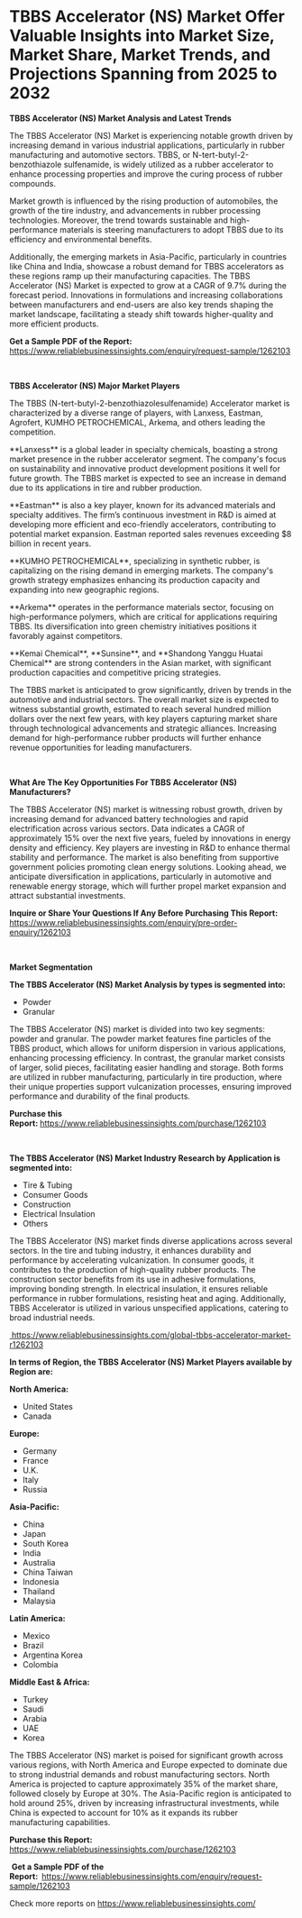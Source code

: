 <p><h1>TBBS Accelerator (NS) Market Offer Valuable Insights into Market Size, Market Share, Market Trends, and Projections Spanning from 2025 to 2032</h1></p><p><strong>TBBS Accelerator (NS) Market Analysis and Latest Trends</strong></p>
<p><p>The TBBS Accelerator (NS) Market is experiencing notable growth driven by increasing demand in various industrial applications, particularly in rubber manufacturing and automotive sectors. TBBS, or N-tert-butyl-2-benzothiazole sulfenamide, is widely utilized as a rubber accelerator to enhance processing properties and improve the curing process of rubber compounds. </p><p>Market growth is influenced by the rising production of automobiles, the growth of the tire industry, and advancements in rubber processing technologies. Moreover, the trend towards sustainable and high-performance materials is steering manufacturers to adopt TBBS due to its efficiency and environmental benefits. </p><p>Additionally, the emerging markets in Asia-Pacific, particularly in countries like China and India, showcase a robust demand for TBBS accelerators as these regions ramp up their manufacturing capacities. The TBBS Accelerator (NS) Market is expected to grow at a CAGR of 9.7% during the forecast period. Innovations in formulations and increasing collaborations between manufacturers and end-users are also key trends shaping the market landscape, facilitating a steady shift towards higher-quality and more efficient products.</p></p>
<p><strong>Get a Sample PDF of the Report:&nbsp;</strong> <a href="https://www.reliablebusinessinsights.com/enquiry/request-sample/1262103?utm_campaign=2716&utm_medium=2&utm_source=Github&utm_content=ia&utm_term=03042025&utm_id=tbbs-accelerator-ns">https://www.reliablebusinessinsights.com/enquiry/request-sample/1262103</a></p>
<p>&nbsp;</p>
<p><strong>TBBS Accelerator (NS) Major Market Players</strong></p>
<p><p>The TBBS (N-tert-butyl-2-benzothiazolesulfenamide) Accelerator market is characterized by a diverse range of players, with Lanxess, Eastman, Agrofert, KUMHO PETROCHEMICAL, Arkema, and others leading the competition. </p><p>**Lanxess** is a global leader in specialty chemicals, boasting a strong market presence in the rubber accelerator segment. The company's focus on sustainability and innovative product development positions it well for future growth. The TBBS market is expected to see an increase in demand due to its applications in tire and rubber production.</p><p>**Eastman** is also a key player, known for its advanced materials and specialty additives. The firm’s continuous investment in R&D is aimed at developing more efficient and eco-friendly accelerators, contributing to potential market expansion. Eastman reported sales revenues exceeding $8 billion in recent years.</p><p>**KUMHO PETROCHEMICAL**, specializing in synthetic rubber, is capitalizing on the rising demand in emerging markets. The company's growth strategy emphasizes enhancing its production capacity and expanding into new geographic regions.</p><p>**Arkema** operates in the performance materials sector, focusing on high-performance polymers, which are critical for applications requiring TBBS. Its diversification into green chemistry initiatives positions it favorably against competitors.</p><p>**Kemai Chemical**, **Sunsine**, and **Shandong Yanggu Huatai Chemical** are strong contenders in the Asian market, with significant production capacities and competitive pricing strategies. </p><p>The TBBS market is anticipated to grow significantly, driven by trends in the automotive and industrial sectors. The overall market size is expected to witness substantial growth, estimated to reach several hundred million dollars over the next few years, with key players capturing market share through technological advancements and strategic alliances. Increasing demand for high-performance rubber products will further enhance revenue opportunities for leading manufacturers.</p></p>
<p>&nbsp;</p>
<p><strong>What Are The Key Opportunities For TBBS Accelerator (NS) Manufacturers?</strong></p>
<p><p>The TBBS Accelerator (NS) market is witnessing robust growth, driven by increasing demand for advanced battery technologies and rapid electrification across various sectors. Data indicates a CAGR of approximately 15% over the next five years, fueled by innovations in energy density and efficiency. Key players are investing in R&D to enhance thermal stability and performance. The market is also benefiting from supportive government policies promoting clean energy solutions. Looking ahead, we anticipate diversification in applications, particularly in automotive and renewable energy storage, which will further propel market expansion and attract substantial investments.</p></p>
<p><strong>Inquire or Share Your Questions If Any Before Purchasing This Report:</strong> <a href="https://www.reliablebusinessinsights.com/enquiry/pre-order-enquiry/1262103?utm_campaign=2716&utm_medium=2&utm_source=Github&utm_content=ia&utm_term=03042025&utm_id=tbbs-accelerator-ns">https://www.reliablebusinessinsights.com/enquiry/pre-order-enquiry/1262103</a></p>
<p>&nbsp;</p>
<p><strong>Market Segmentation</strong></p>
<p><strong>The TBBS Accelerator (NS) Market Analysis by types is segmented into:</strong></p>
<p><ul><li>Powder</li><li>Granular</li></ul></p>
<p><p>The TBBS Accelerator (NS) market is divided into two key segments: powder and granular. The powder market features fine particles of the TBBS product, which allows for uniform dispersion in various applications, enhancing processing efficiency. In contrast, the granular market consists of larger, solid pieces, facilitating easier handling and storage. Both forms are utilized in rubber manufacturing, particularly in tire production, where their unique properties support vulcanization processes, ensuring improved performance and durability of the final products.</p></p>
<p><strong>Purchase this Report:&nbsp;</strong><a href="https://www.reliablebusinessinsights.com/purchase/1262103?utm_campaign=2716&utm_medium=2&utm_source=Github&utm_content=ia&utm_term=03042025&utm_id=tbbs-accelerator-ns">https://www.reliablebusinessinsights.com/purchase/1262103</a></p>
<p>&nbsp;</p>
<p><strong>The TBBS Accelerator (NS) Market Industry Research by Application is segmented into:</strong></p>
<p><ul><li>Tire & Tubing</li><li>Consumer Goods</li><li>Construction</li><li>Electrical Insulation</li><li>Others</li></ul></p>
<p><p>The TBBS Accelerator (NS) market finds diverse applications across several sectors. In the tire and tubing industry, it enhances durability and performance by accelerating vulcanization. In consumer goods, it contributes to the production of high-quality rubber products. The construction sector benefits from its use in adhesive formulations, improving bonding strength. In electrical insulation, it ensures reliable performance in rubber formulations, resisting heat and aging. Additionally, TBBS Accelerator is utilized in various unspecified applications, catering to broad industrial needs.</p></p>
<p><a href="https://www.reliablebusinessinsights.com/global-tbbs-accelerator-market-r1262103?utm_campaign=2716&utm_medium=2&utm_source=Github&utm_content=ia&utm_term=03042025&utm_id=tbbs-accelerator-ns">&nbsp;https://www.reliablebusinessinsights.com/global-tbbs-accelerator-market-r1262103</a></p>
<p><strong>In terms of Region, the TBBS Accelerator (NS) Market Players available by Region are:</strong></p>
<p>
    <p> <strong> North America: </strong>
        <ul>
            <li>United States</li>
            <li>Canada</li>
        </ul>
        </p> 
    <p> <strong> Europe: </strong>
        <ul>
            <li>Germany</li>
            <li>France</li>
            <li>U.K.</li>
            <li>Italy</li>
            <li>Russia</li>
        </ul>
        </p> 
    <p> <strong> Asia-Pacific: </strong>
        <ul>
            <li>China</li>
            <li>Japan</li>
            <li>South Korea</li>
            <li>India</li>
            <li>Australia</li>
            <li>China Taiwan</li>
            <li>Indonesia</li>
            <li>Thailand</li>
            <li>Malaysia</li>
        </ul>
        </p> 
    <p> <strong> Latin America: </strong>
        <ul>
            <li>Mexico</li>
            <li>Brazil</li>
            <li>Argentina Korea</li>
            <li>Colombia</li>
        </ul>
        </p> 
    <p> <strong> Middle East & Africa: </strong>
        <ul>
            <li>Turkey</li>
            <li>Saudi</li>
            <li>Arabia</li>
            <li>UAE</li>
            <li>Korea</li>
        </ul>
    </p>
    </p>
<p><p>The TBBS Accelerator (NS) market is poised for significant growth across various regions, with North America and Europe expected to dominate due to strong industrial demands and robust manufacturing sectors. North America is projected to capture approximately 35% of the market share, followed closely by Europe at 30%. The Asia-Pacific region is anticipated to hold around 25%, driven by increasing infrastructural investments, while China is expected to account for 10% as it expands its rubber manufacturing capabilities.</p></p>
<p><strong>Purchase this Report: </strong><a href="https://www.reliablebusinessinsights.com/purchase/1262103?utm_campaign=2716&utm_medium=2&utm_source=Github&utm_content=ia&utm_term=03042025&utm_id=tbbs-accelerator-ns">https://www.reliablebusinessinsights.com/purchase/1262103</a></p>
<p>&nbsp;<strong>Get a Sample PDF of the Report:&nbsp;&nbsp;</strong><a href="https://www.reliablebusinessinsights.com/enquiry/request-sample/1262103?utm_campaign=2716&utm_medium=2&utm_source=Github&utm_content=ia&utm_term=03042025&utm_id=tbbs-accelerator-ns">https://www.reliablebusinessinsights.com/enquiry/request-sample/1262103</a></p>
<p><strong></strong></p>
<p>Check more reports on <a href="https://www.reliablebusinessinsights.com/?utm_campaign=2716&utm_medium=2&utm_source=Github&utm_content=ia&utm_term=03042025&utm_id=tbbs-accelerator-ns">https://www.reliablebusinessinsights.com/</a></p>